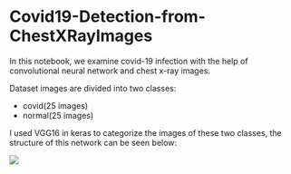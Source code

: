 # Covid19-Detection-from-ChestXRayImages

In this notebook, we examine covid-19 infection with the help of convolutional neural network and chest x-ray images.

Dataset images are divided into two classes:
* covid(25 images)
* normal(25 images)

I used VGG16 in keras to categorize the images of these two classes, the structure of this network can be seen below:

<img src="https://neurohive.io/wp-content/uploads/2018/11/vgg16.png">
